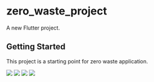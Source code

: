 # zero_waste_project

A new Flutter project.

## Getting Started

This project is a starting point for zero waste application.


![](ScreenshotL.png)
![](ScreenshotS.png)
![](ScreenshotDorR.png)
![](ScreenshotM.png)
